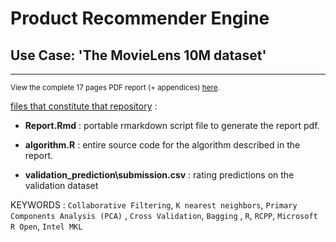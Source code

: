 # Product Recommender Engine
## Use Case: 'The MovieLens 10M dataset'

<hr />

<small>View the complete 17 pages PDF report (+ appendices)
<a alt="CNN in R pdf report" href="https://nbviewer.jupyter.org/github/aurelienmorgan/edx-movielens/blob/master/Report.pdf" target="_blank">here<a>.</small>


<u>files that constitute that repository</u>&nbsp;:

- **Report.Rmd** : portable rmarkdown script file to generate the report pdf.

- **algorithm.R** : entire source code for the algorithm described in the report.

- **validation_prediction\submission.csv** : rating predictions on the validation dataset




KEYWORDS :
	```Collaborative Filtering```, ```K nearest neighbors```, ```Primary Components Analysis (PCA)```
	, ```Cross Validation```, ```Bagging```
	, ```R```, ```RCPP```, ```Microsoft R Open```, ```Intel MKL```